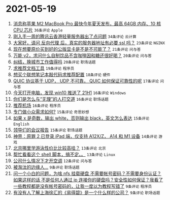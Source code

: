 # 2021-05-19

1. [消息称苹果 M2 MacBook Pro 最快今年夏天发布，最高 64GB 内存、10 核 CPU 芯片](https://www.v2ex.com/t/777817) `36条评论` `Apple`
1. [刚入手一周的腾讯云香港轻量服务器出了点问题](https://www.v2ex.com/t/777843) `34条评论` `云计算`
1. [大家好，请问 反向代理 后，真实的服务器地址有必要 ssl 吗？](https://www.v2ex.com/t/777808) `23条评论` `NGINX`
1. [现在想要原价买到好的公版显卡是不是不可能了？](https://www.v2ex.com/t/777816) `21条评论` `问与答`
1. [万能 v2，求问什么自制饮品不含咖啡因和糖还很好喝？](https://www.v2ex.com/t/777852) `20条评论` `问与答`
1. [纠结，换城市工作值得吗](https://www.v2ex.com/t/777821) `20条评论` `职场话题`
1. [求推荐文档工具](https://www.v2ex.com/t/777838) `19条评论` `程序员`
1. [想买个联想笔记本敲代码求推荐配置](https://www.v2ex.com/t/777859) `18条评论` `硬件`
1. [QUIC 协议基于 UDP， UDP 不可靠， QUIC 如何保证可靠性的呢](https://www.v2ex.com/t/777845) `17条评论` `问与答`
1. [今天打开电脑，发现 win10 推送了 21H1](https://www.v2ex.com/t/777842) `16条评论` `Windows`
1. [你们是怎么与“无理”的人打交道](https://www.v2ex.com/t/777841) `16条评论` `职场话题`
1. [推荐机场](https://www.v2ex.com/t/777864) `16条评论` `程序员`
1. [专门做小众需求如何?](https://www.v2ex.com/t/777844) `15条评论` `奇思妙想`
1. [如果 x 是奇数，输出 white，否则输出 black，英文怎么表达](https://www.v2ex.com/t/777828) `15条评论` `English`
1. [领导们的会议报告](https://www.v2ex.com/t/777827) `15条评论` `职场话题`
1. [神界：原罪 2 已登录 iPad 端，仅支持 A12X/Z， A14 和 M1 设备](https://www.v2ex.com/t/777856) `14条评论` `游戏`
1. [北京哪里学游泳性价比比较高哇？](https://www.v2ex.com/t/777863) `13条评论` `北京`
1. [帮忙看看这个 shell 脚本，搞不定。。](https://www.v2ex.com/t/777848) `13条评论` `Linux`
1. [公司什么情况下才开空调](https://www.v2ex.com/t/777870) `12条评论` `问与答`
1. [被淘汰的边缘人...](https://www.v2ex.com/t/777887) `9条评论` `职场话题`
1. [问一个小白的问题，为啥 nfs 挂载硬盘 不需要帐号密码？不需要身份认证？如果这样的话 不是任何人通过 ip 连接你的硬盘吗？安全性如何保证？我看了一些教程都是没有帐号密码的，让我一度以为教程写错了](https://www.v2ex.com/t/777880) `9条评论` `程序员`
1. [有没有人了解上海徐汇的《易得碧》是一个什么样的公司？](https://www.v2ex.com/t/777855) `9条评论` `职场话题`
